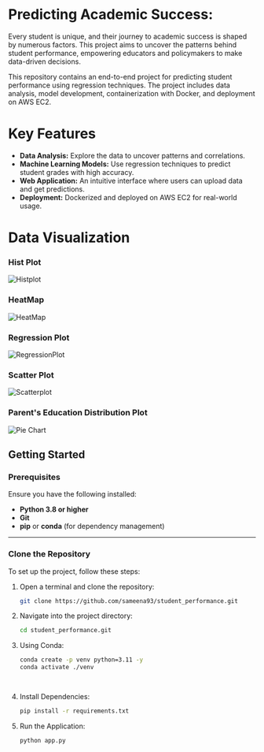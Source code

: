 # Predicting Academic Success:

Every student is unique, and their journey to academic success is shaped by numerous factors. This project aims to uncover the patterns behind student performance, empowering educators and policymakers to make data-driven decisions.

This repository contains an end-to-end project for predicting student performance using regression techniques. The project includes data analysis, model development, containerization with Docker, and deployment on AWS EC2.

# Key Features
- **Data Analysis:** Explore the data to uncover patterns and correlations.
- **Machine Learning Models:** Use regression techniques to predict student grades with high accuracy.
- **Web Application:** An intuitive interface where users can upload data and get predictions.
- **Deployment:** Dockerized and deployed on AWS EC2 for real-world usage.

# Data Visualization

### Hist Plot
![Histplot](https://github.com/sameena93/student_performance/blob/main/static/hist_plot.png)

### HeatMap
![HeatMap](https://github.com/sameena93/student_performance/blob/main/static/Heatmap.png)

### Regression Plot
![RegressionPlot](https://github.com/sameena93/student_performance/blob/main/static/regression_plot.png)

### Scatter Plot
![Scatterplot](https://github.com/sameena93/student_performance/blob/main/static/scatterplot.png)

### Parent's Education Distribution Plot
![Pie Chart](https://github.com/sameena93/student_performance/blob/main/static/parent_education_distribution.png)


## **Getting Started**

### **Prerequisites**  
Ensure you have the following installed:
- **Python 3.8 or higher**
- **Git**
- **pip** or **conda** (for dependency management)

---

### **Clone the Repository**  
To set up the project, follow these steps:

1. Open a terminal and clone the repository:
   ```bash
   git clone https://github.com/sameena93/student_performance.git

2. Navigate into the project directory:
   ```bash
   cd student_performance.git

3. Using Conda:
   ```bash
   conda create -p venv python=3.11 -y
   conda activate ./venv

  
4. Install Dependencies:
   ```bash
   pip install -r requirements.txt

5. Run the Application:
   ```bash
   python app.py

